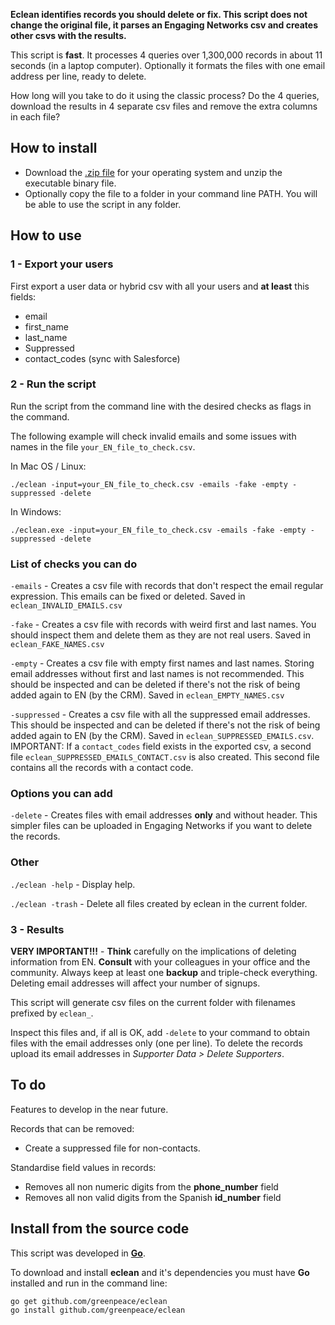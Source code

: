 **Eclean identifies records you should delete or fix. This script does not change the original file, it parses an Engaging Networks csv and creates other csvs with the results.**

This script is **fast**. It processes 4 queries over 1,300,000 records in about 11 seconds (in a laptop computer). Optionally it formats the files with one email address per line, ready to delete. 

How long will you take to do it using the classic process? Do the 4 queries, download the results in 4 separate csv files and remove the extra columns in each file? 

## How to install

* Download the [.zip file](https://github.com/greenpeace/eclean/releases) for your operating system and unzip the executable binary file.
* Optionally copy the file to a folder in your command line PATH. You will be able to use the script in any folder.


## How to use

### 1 - Export your users

First export a user data or hybrid csv with all your users and **at least** this fields:
* email
* first_name
* last_name
* Suppressed
* contact_codes (sync with Salesforce)

### 2 - Run the script

Run the script from the command line with the desired checks as flags in the command. 

The following example will check invalid emails and some issues with names in the file `your_EN_file_to_check.csv`.

In Mac OS / Linux:

```
./eclean -input=your_EN_file_to_check.csv -emails -fake -empty -suppressed -delete
```

In Windows: 

```
./eclean.exe -input=your_EN_file_to_check.csv -emails -fake -empty -suppressed -delete
```

### List of checks you can do

`-emails` - Creates a csv file with records that don't respect the email regular expression. This emails can be fixed or deleted. Saved in `eclean_INVALID_EMAILS.csv`

`-fake` - Creates a csv file with records with weird first and last names. You should inspect them and delete them as they are not real users. Saved in `eclean_FAKE_NAMES.csv`

`-empty` - Creates a csv file with empty first names and last names. Storing email addresses without first and last names is not recommended. This should be inspected and can be deleted if there's not the risk of being added again to EN (by the CRM). Saved in `eclean_EMPTY_NAMES.csv`

`-suppressed` - Creates a csv file with all the suppressed email addresses. This should be inspected and can be deleted if there's not the risk of being added again to EN (by the CRM). Saved in `eclean_SUPPRESSED_EMAILS.csv`. IMPORTANT: If a `contact_codes` field exists in the exported csv, a second file `eclean_SUPPRESSED_EMAILS_CONTACT.csv` is also created. This second file contains all the records with a contact code.

### Options you can add

`-delete` - Creates files with email addresses **only** and without header. This simpler files can be uploaded in Engaging Networks if you want to delete the records.   

### Other 

`./eclean -help` - Display help.

`./eclean -trash` - Delete all files created by eclean in the current folder.

### 3 - Results

**VERY IMPORTANT!!!** - **Think** carefully on the implications of deleting information from EN. **Consult** with your colleagues in your office and the community. Always keep at least one **backup** and triple-check everything. Deleting email addresses will affect your number of signups.

This script will generate csv files on the current folder with filenames prefixed by `eclean_`. 

Inspect this files and, if all is OK, add `-delete` to your command to obtain files with the email addresses only (one per line). To delete the records upload its email addresses in *Supporter Data &gt; Delete Supporters*.

## To do

Features to develop in the near future.

Records that can be removed:

* Create a suppressed file for non-contacts.

Standardise field values in records:

* Removes all non numeric digits from the **phone_number** field
* Removes all non valid digits from the Spanish **id_number** field

## Install from the source code

This script was developed in **[Go](https://golang.org/)**.

To download and install **eclean** and it's dependencies you must have **Go** installed and run in the command line:

```
go get github.com/greenpeace/eclean
go install github.com/greenpeace/eclean
```
